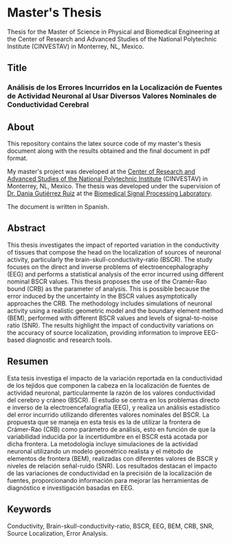 # Master's Thesis 

Thesis for the Master of Science in Physical and Biomedical Engineering at the Center of Research and Advanced Studies of the National Polytechnic Institute (CINVESTAV) in Monterrey, NL, Mexico.

## Title

### Análisis de los Errores Incurridos en la Localización de Fuentes de Actividad Neuronal al Usar Diversos Valores Nominales de Conductividad Cerebral

## About

This repository contains the latex source code of my master's thesis document along with the results obtained and the final document in pdf format. 

My master's project was developed at the [Center of Research and Advanced Studies of the National Polytechnic Institute](https://monterrey.cinvestav.mx/) (CINVESTAV) in Monterrey, NL, Mexico. 
The thesis was developed under the supervision of [Dr. Dania Gutiérrez Ruiz](https://dgtz.info/) at the [Biomedical Signal Processing Laboratory](https://dgtz.info/laboratorio/).

The document is written in Spanish.

## Abstract

This thesis investigates the impact of reported variation in the conductivity of tissues that compose the head on the localization of sources of neuronal activity, particularly the brain-skull-conductivity-ratio (BSCR). 
The study focuses on the direct and inverse problems of electroencephalography (EEG) and performs a statistical analysis of the error incurred using different nominal BSCR values.
This thesis proposes the use of the Cramér-Rao bound (CRB) as the parameter of analysis. This is possible because the error induced by the uncertainty in the BSCR values asymptotically approaches the CRB.
The methodology includes simulations of neuronal activity using a realistic geometric model and the boundary element method (BEM), performed with different BSCR values and levels of signal-to-noise ratio (SNR). 
The results highlight the impact of conductivity variations on the accuracy of source localization, providing information to improve EEG-based diagnostic and research tools.

## Resumen

Esta tesis investiga el impacto de la variación reportada en la conductividad de los tejidos que componen la cabeza en la localización de fuentes de actividad neuronal, particularmente la razón de los valores conductividad del cerebro y cráneo (BSCR).
El estudio se centra en los problemas directo e inverso de la electroencefalografía (EEG), y realiza un análisis estadístico del error incurrido utilizando diferentes valores nominales del BSCR.
La propuesta que se maneja en esta tesis es la de utilizar la frontera de Crámer-Rao (CRB) como parámetro de análisis, esto en función de que la variabilidad inducida por la incertidumbre en el BSCR está acotada por dicha frontera.
La metodología incluye simulaciones de la actividad neuronal utilizando un modelo geométrico realista y el método de elementos de frontera (BEM), realizadas con diferentes valores de BSCR y niveles de relación señal-ruido (SNR).
Los resultados destacan el impacto de las variaciones de conductividad en la precisión de la localización de fuentes, proporcionando información para mejorar las herramientas de diagnóstico e investigación basadas en EEG.

## Keywords

Conductivity, Brain-skull-conductivity-ratio, BSCR, EEG, BEM, CRB, SNR, Source Localization, Error Analysis.